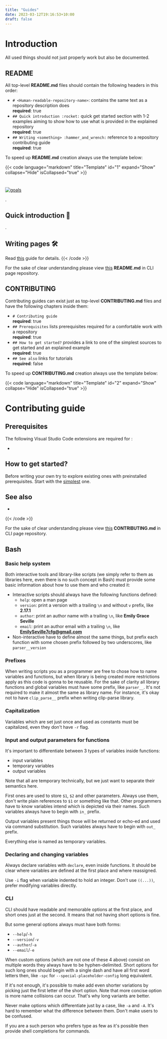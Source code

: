 ```yaml
---
title: "Guides"
date: 2023-03-12T19:16:53+10:00
draft: false
---
```


# Introduction

All used things should not just properly work but also be documented.

## README

All top-level **README.md** files should contain the following headers in this
order:

- `# <Human-readable-repository-name>`: contains the same text as a repository
  description does  
  **required**: true
- `## Quick introduction :rocket:` quick get started section with 1-2 examples
  aiming to show how to use what is provided in the explained repository  
  **required**: true
- `## Writing <something> :hammer_and_wrench:` reference to a repository
  contributing guide  
  **required**: true

To speed up **README.md** creation always use the template below:

{{< code language="markdown" title="Template" id="1" expand="Show"
  collapse="Hide" isCollapsed="true" >}}
# <Human-readable-repository-name>

[![goals](https://img.shields.io/badge/Current-goals-a32236?labelColor=ed425c&style=flat-square)][goals]

<Repository-description>.

[goals]: https://command-line-interface-pages.github.io/site.github.io/goals/#

## Quick introduction :rocket:

<Text>.

## Writing pages :hammer_and_wrench:

Read [this](./CONTRIBUTING.md) guide for details.
{{< /code >}}

For the sake of clear understanding please view [this][readme] **README.md** in
CLI page repository.

[site]: https://github.com/command-line-interface-pages/site.github.io
[readme]: https://github.com/command-line-interface-pages/cli-pages/blob/main/README.md?plain=1

## CONTRIBUTING

Contributing guides can exist just as top-level **CONTRIBUTING.md** files and
have the following chapters inside them:

- `# Contributing guide`  
  **required**: true
- `## Prerequisites` lists prerequisites required for a comfortable work with a
  repository  
  **required**: true
- `## How to get started?` provides a link to one of the simplest sources to get
  started and an explained example  
  **required**: true
- `## See also` links for tutorials  
  **required**: false

To speed up **CONTRIBUTING.md** creation always use the template below:

{{< code language="markdown" title="Template" id="2" expand="Show"
  collapse="Hide" isCollapsed="true" >}}

# Contributing guide

## Prerequisites

The following Visual Studio Code extensions are required for <something>:

- <Extension>

## How to get started?

Before writing your own <something> try to explore existing ones with preinstalled
prerequisites. Start with the [simplest][simplest] one.

## See also

- <Tutorial>

[simplest]: https://url-to-simplest-example
{{< /code >}}

For the sake of clear understanding please view [this][contributing]
**CONTRIBUTING.md** in CLI page repository.

[contributing]: https://github.com/command-line-interface-pages/cli-pages/blob/main/CONTRIBUTING.md?plain=1

## Bash

### Basic help system

Both interactive tools and library-like scripts (we simply refer to them as
libraries here, even there is no such concept in Bash) must provide some basic
information about how to use them and who created it:

- Interactive scripts should always have the following functions defined:
  - `help`: open a man page
  - `version`: print a version with a trailing `\n` and without `v` prefix, like
    **2.17.1**
  - `author`: print an author name with a trailing `\n`, like
    **Emily Grace Seville**
  - `email`: print an author email with a trailing `\n`, like
    **EmilySeville7cfg@gmail.com**
- Non-interactive have to define almost the same things, but prefix each
  function with some chosen prefix followed by two underscores, like
  `parser__version`

### Prefixes

When writing scripts you as a programmer are free to chose how to name variables
and functions, but when library is being created more restrictions apply as
this code is gonna to be reusable. For the sake of clarity all library functions
and global variables must have some prefix, like `parser__`. It's not required
to make it almost the same as library name. For instance, it's okay not to have
`clip_parse__` prefix when writing clip-parse library.

### Capitalization

Variables which are set just once and used as constants must be capitalized,
even they don't have `-r` flag.

### Input and output parameters for functions

It's important to differentiate between 3 types of variables inside functions:

- input variables
- temporary variables
- output variables

Note that all are temporary technically, but we just want to separate their
semantics here.

First ones are used to store `$1`, `$2` and other parameters.
Always use them, don't write plain references to `$1` or something like that.
Other programmers have to know variables intend which is depicted via their
names. Such variables always have to begin with `in_` prefix.

Output variables present things those will be returned or echo-ed and used via
command substitution. Such variables always have to begin with `out_` prefix.

Everything else is named as temporary variables.

### Declaring and changing variables

Always declare variables with `declare`, even inside functions. It should be
clear where variables are defined at the first place and where reassigned.

Use `-i` flag when variable indented to hold an integer. Don't use `((...))`,
prefer modifying variables directly.

### CLI

CLI should have readable and memorable options at the first place, and short
ones just at the second. It means that not having short options is fine.

But some general options always must have both forms:

- `--help`/`-h`
- `--version`/`-v`
- `--author`/`-a`
- `--email`/`-e`

When custom options (which are not one of these 4 above) consist on multiple
words they always have to be hyphen-delimited. Short options for such long ones
should begin with a single dash and have all first word letters then, like
`-spc` for `--special-placeholder-config` long equivalent.

If it's not enough, it's possible to make add even shorter variations by
picking just the first letter of the short option. Note that more concise
option is more name collisions can occur. That's why long variants are better.

Never make options which differentiate just by a case, like `-a` and `-A`. It's
hard to remember what the difference between them. Don't make users to be
confused.

If you are a such person who prefers type as few as it's possible then provide
shell completions for commands.
